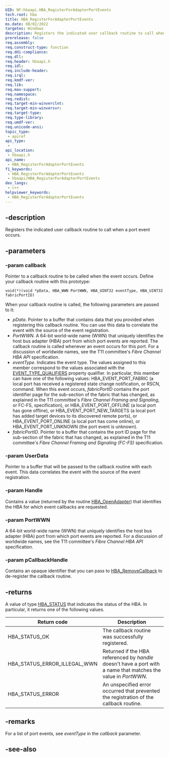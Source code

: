 ```yaml
---
UID: NF:hbaapi.HBA_RegisterForAdapterPortEvents
tech.root: hba
title: HBA_RegisterForAdapterPortEvents
ms.date: 08/02/2022
targetos: Windows
description: Registers the indicated user callback routine to call when a port event occurs.
prerelease: false
req.assembly: 
req.construct-type: function
req.ddi-compliance: 
req.dll: 
req.header: hbaapi.h
req.idl: 
req.include-header: 
req.irql: 
req.kmdf-ver: 
req.lib: 
req.max-support: 
req.namespace: 
req.redist: 
req.target-min-winverclnt: 
req.target-min-winversvr: 
req.target-type: 
req.type-library: 
req.umdf-ver: 
req.unicode-ansi: 
topic_type:
 - apiref
api_type:
 - 
api_location:
 - hbaapi.h
api_name:
 - HBA_RegisterForAdapterPortEvents
f1_keywords:
 - HBA_RegisterForAdapterPortEvents
 - hbaapi/HBA_RegisterForAdapterPortEvents
dev_langs:
 - c++
helpviewer_keywords:
 - HBA_RegisterForAdapterPortEvents
---
```


## -description

Registers the indicated user callback routine to call when a port event occurs.

## -parameters

### -param callback

Pointer to a callback routine to be called when the event occurs. Define your callback routine with this prototype:

`void(*)(void *pData, HBA_WWN PortWWN, HBA_UINT32 eventType, HBA_UINT32 fabricPortID)`

When your callback routine is called, the following parameters are passed to it:

* *pData*. Pointer to a buffer that contains data that you provided when registering this callback routine. You can use this data to correlate the event with the source of the event registration.
* *PortWWN*. A 64-bit world-wide name (WWN) that uniquely identifies the host bus adapter (HBA) port from which port events are reported. The callback routine is called whenever an event occurs for this port. For a discussion of worldwide names, see the T11 committee's *Fibre Channel HBA API* specification.
* *eventType*. Indicates the event type. The values assigned to this member correspond to the values associated with the [EVENT_TYPE_QUALIFIERS](/windows-hardware/drivers/storage/event-types-qualifiers) property qualifier. In particular, this member can have one of the following values: HBA_EVENT_PORT_FABRIC (a local port has received a registered state change notification, or RSCN, command. When this event occurs, *fabricPortID* contains the port identifier page for the sub-section of the fabric that has changed, as explained in the T11 committee's *Fibre Channel Framing and Signaling*, or FC-FS, specification), or HBA_EVENT_PORT_OFFLINE (a local port has gone offline), or HBA_EVENT_PORT_NEW_TARGETS (a local port has added target devices to its discovered remote ports), or HBA_EVENT_PORT_ONLINE (a local port has come online), or HBA_EVENT_PORT_UNKNOWN (the port event is unknown).
* *fabricPortID*. Pointer to a buffer that contains the port ID page for the sub-section of the fabric that has changed, as explained in the T11 committee's *Fibre Channel Framing and Signaling (FC-FS)* specification.

### -param UserData

Pointer to a buffer that will be passed to the callback routine with each event. This data correlates the event with the source of the event registration.

### -param Handle

Contains a value (returned by the routine [HBA_OpenAdapter](nf-hbaapi-hba_openadapter.md)) that identifies the HBA for which event callbacks are requested.

### -param PortWWN

A 64-bit world-wide name (WWN) that uniquely identifies the host bus adapter (HBA) port from which port events are reported. For a discussion of worldwide names, see the T11 committee's *Fibre Channel HBA API* specification.

### -param pCallbackHandle

Contains an opaque identifier that you can pass to [HBA_RemoveCallback](nf-hbaapi-hba_removecallback.md) to de-register the callback routine.

## -returns

A value of type [HBA_STATUS](/windows-hardware/drivers/storage/hba-status) that indicates the status of the HBA. In particular, it returns one of the following values.

|Return code|Description|
|-|-|
|HBA_STATUS_OK|The callback routine was successfully registered.|
|HBA_STATUS_ERROR_ILLEGAL_WWN|Returned if the HBA referenced by *handle* doesn't have a port with a name that matches the value in *PortWWN*.|
|HBA_STATUS_ERROR|An unspecified error occurred that prevented the registration of the callback routine.|

## -remarks

For a list of port events, see *eventType* in the *callback* parameter.

## -see-also
